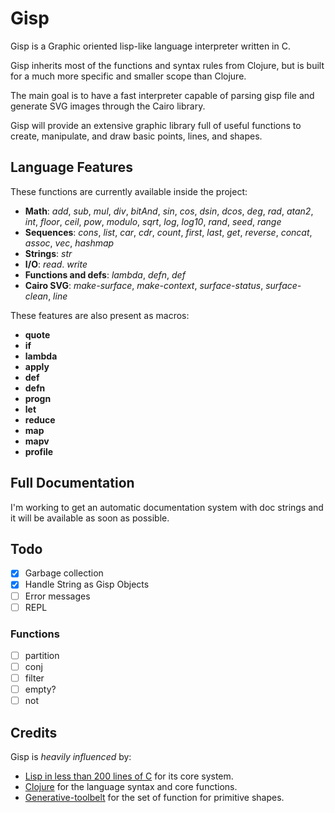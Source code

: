 # Gisp
Gisp is a Graphic oriented lisp-like language interpreter written in C.

Gisp inherits most of the functions and syntax rules from Clojure, but
is built for a much more specific and smaller scope than Clojure.

The main goal is to have a fast interpreter capable of parsing gisp
file and generate SVG images through the Cairo library.

Gisp will provide an extensive graphic library full of useful
functions to create, manipulate, and draw basic points, lines, and shapes.


## Language Features
These functions are currently available inside the project:
- **Math**: *add*, *sub*, *mul*, *div*, *bitAnd*, *sin*, *cos*, *dsin*, *dcos*, *deg*, *rad*, *atan2*, *int*, *floor*, *ceil*, *pow*, *modulo*, *sqrt*, *log*, *log10*, *rand*, *seed*, *range*
- **Sequences**: *cons*, *list*, *car*, *cdr*, *count*, *first*, *last*, *get*, *reverse*, *concat*, *assoc*, *vec*, *hashmap*
- **Strings**: *str*
- **I/O**: *read*. *write*
- **Functions and defs**: *lambda*, *defn*, *def*
- **Cairo SVG**: *make-surface*, *make-context*, *surface-status*, *surface-clean*, *line*

These features are also present as macros:
- **quote**
- **if**
- **lambda**
- **apply**
- **def**
- **defn**
- **progn**
- **let**
- **reduce**
- **map**
- **mapv**
- **profile**


## Full Documentation
I'm working to get an automatic documentation system with doc strings and it will be available as soon as possible.


## Todo
- [x] Garbage collection
- [x] Handle String as Gisp Objects
- [ ] Error messages
- [ ] REPL

### Functions
- [ ] partition 
- [ ] conj 
- [ ] filter 
- [ ] empty? 
- [ ] not

## Credits
Gisp is *heavily influenced* by:
 - [Lisp in less than 200 lines of C](https://carld.github.io/2017/06/20/lisp-in-less-than-200-lines-of-c.html) for its core system.
 - [Clojure](https://clojure.org) for the language syntax and core functions.
 - [Generative-toolbelt](https://github.com/elkiwy/generative-toolbelt) for the set of function for primitive shapes.
   



